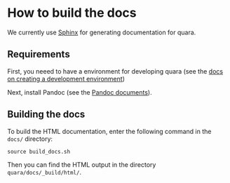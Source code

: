 # How to build the docs

We currently use [Sphinx](https://www.sphinx-doc.org/en/master/) for generating documentation for quara.

## Requirements

First, you neeed to have a environment for developing quara (see the [docs on creating a development environment](https://github.com/tknrsgym/quara#devlopment))

Next, install Pandoc (see the [Pandoc documents](https://pandoc.org/installing.html)).


## Building the docs

To build the HTML documentation, enter the following command in the ``docs/`` directory:

    source build_docs.sh

Then you can find the HTML output in the directory ``quara/docs/_build/html/``.

